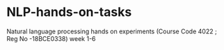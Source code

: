 # NLP-hands-on-tasks
Natural language processing hands on experiments (Course Code 4022 ; Reg No -18BCE0338) week 1-6
